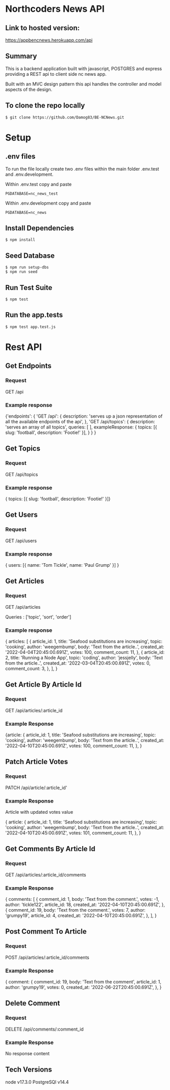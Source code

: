 # Northcoders News API

## Link to hosted version:

https://appbencnews.herokuapp.com/api

## Summary

This is a backend application built with javascript, POSTGRES and express providing a REST api to client side nc news app.

Built with an MVC design pattern this api handles the controller and model aspects of the design.

## To clone the repo locally

    $ git clone https://github.com/Damog83/BE-NCNews.git

# Setup

## .env files

To run the file locally create two .env files within the main folder .env.test and .env.development.

Within .env.test copy and paste 

    PGDATABASE=nc_news_test
    
Within .env.development copy and paste

    PGDATABASE=nc_news
    
## Install Dependencies

    $ npm install
    
## Seed Database

    $ npm run setup-dbs
    $ npm run seed
    
## Run Test Suite

    $ npm test
    
## Run the app.tests

    $ npm test app.test.js

# Rest API

## Get Endpoints

### Request

GET /api

### Example response

{'endpoints': { 'GET /api': { description:
				'serves up a json representation of all the available endpoints of the api',
		      }, 
               'GET /api/topics': { description: 'serves an array of all topics',
			                        queries: [ ],
			                        exampleResponse: { topics: [{ slug: 'football', description: 'Footie!' }],
			                       }
             }
}

## Get Topics

### Request

GET /api/topics

### Example response

{ topics: [{ slug: 'football', description: 'Footie!' }]}

## Get Users

### Request

GET /api/users

### Example response

{ users: [{ name: 'Tom Tickle', name: 'Paul Grump' }] }

## Get Articles

### Request

GET /api/articles

Queries : ['topic', 'sort', 'order']

### Example response

{
					articles: [
						{
							article_id: 1,
							title: 'Seafood substitutions are increasing',
							topic: 'cooking',
							author: 'weegembump',
							body: 'Text from the article..',
							created_at: '2022-04-04T20:45:00.691Z',
							votes: 100,
							comment_count: 11,
						},
						{
							article_id: 2,
							title: 'Running a Node App',
							topic: 'coding',
							author: 'jessjelly',
							body: 'Text from the article..',
							created_at: '2022-03-04T20:45:00.691Z',
							votes: 0,
							comment_count: 3,
						},
					],
				}

## Get Article By Article Id

### Request

GET /api/articles/:article_id

### Example Response

{article: {			article_id: 1,
						title: 'Seafood substitutions are increasing',
						topic: 'cooking',
						author: 'weegembump',
						body: 'Text from the article..',
						created_at: '2022-04-10T20:45:00.691Z',
						votes: 100,
						comment_count: 11,
					},
				}

## Patch Article Votes

### Request

PATCH /api/article/:article_id'

### Example Response

Article with updated votes value

{
					article: {
						article_id: 1,
						title: 'Seafood substitutions are increasing',
						topic: 'cooking',
						author: 'weegembump',
						body: 'Text from the article..',
						created_at: '2022-04-10T20:45:00.691Z',
						votes: 101,
						comment_count: 11,
					},
				}

## Get Comments By Article Id

### Request

GET /api/articles/:article_id/comments

### Example Response

{
					comments: [
						{
							comment_id: 1,
							body: 'Text from the comment.',
							votes: -1,
							author: 'tickle122',
							article_id: 18,
							created_at: '2022-04-10T20:45:00.691Z',
						},
						{
							comment_id: 19,
							body: 'Text from the comment.',
							votes: 7,
							author: 'grumpy19',
							article_id: 4,
							created_at: '2022-04-10T20:45:00.691Z',
						},
					],
				}

## Post Comment To Article

### Request

POST /api/articles/:article_id/comments

### Example Response

{
					comment: {
						comment_id: 19,
						body: 'Text from the comment',
						article_id: 1,
						author: 'grumpy19',
						votes: 0,
						created_at: '2022-06-22T20:45:00.691Z',
					},
				}
				
## Delete Comment

### Request

DELETE /api/comments/:comment_id

### Example Response

No response content

## Tech Versions

node v17.3.0
PostgreSQl v14.4
